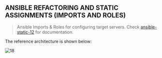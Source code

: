 ## ANSIBLE REFACTORING AND STATIC ASSIGNMENTS (IMPORTS AND ROLES)
>Ansible Imports &amp; Roles for configuring target servers. Check [ansible-static-12](https://github.com/brpo01/ansible-static-12/blob/master/ansible-static-12.md) for documentation.

The reference architecture is shown below:

![18](https://user-images.githubusercontent.com/47898882/129235595-43e4cf5b-bc1d-4f1a-9681-b3c23b3c2480.JPG)

